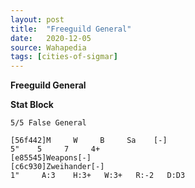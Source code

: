 ```yaml
---
layout: post
title:  "Freeguild General"
date:   2020-12-05
source: Wahapedia
tags: [cities-of-sigmar]
---
```


**Freeguild General**

**Stat Block**
```
5/5 False General
```

```
[56f442]M     W     B     Sa    [-]
5"    5     7     4+    
[e85545]Weapons[-]
[c6c930]Zweihander[-]
1"     A:3    H:3+   W:3+   R:-2   D:D3  
```


